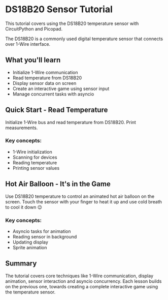 # DS18B20 Sensor Tutorial
This tutorial covers using the DS18B20 temperature sensor with CircuitPython and Picopad.

The DS18B20 is a commonly used digital temperature sensor that connects over 1-Wire interface.

## What you'll learn
- Initialize 1-Wire communication
- Read temperature from DS18B20
- Display sensor data on screen
- Create an interactive game using sensor input
- Manage concurrent tasks with asyncio

## Quick Start - Read Temperature
Initialize 1-Wire bus and read temperature from DS18B20. Print measurements.

### Key concepts:

- 1-Wire initialization
- Scanning for devices
- Reading temperature
- Printing sensor values

## Hot Air Balloon - It's in the Game
Use DS18B20 temperature to control an animated hot air balloon on the screen.  Touch the sensor with your finger to heat it up and use cold breath to cool it down 😉

### Key concepts:

- Asyncio tasks for animation
- Reading sensor in background
- Updating display
- Sprite animation

## Summary
The tutorial covers core techniques like 1-Wire communication, display animation, sensor interaction and asyncio concurrency. Each lesson builds on the previous one, towards creating a complete interactive game using the temperature sensor.